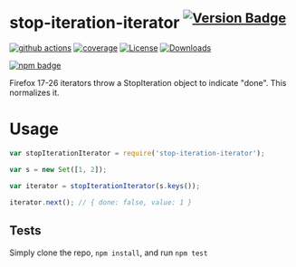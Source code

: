 # stop-iteration-iterator <sup>[![Version Badge][npm-version-svg]][package-url]</sup>

[![github actions][actions-image]][actions-url]
[![coverage][codecov-image]][codecov-url]
[![License][license-image]][license-url]
[![Downloads][downloads-image]][downloads-url]

[![npm badge][npm-badge-png]][package-url]

Firefox 17-26 iterators throw a StopIteration object to indicate "done". This normalizes it.

# Usage

```js
var stopIterationIterator = require('stop-iteration-iterator');

var s = new Set([1, 2]);

var iterator = stopIterationIterator(s.keys());

iterator.next(); // { done: false, value: 1 }
```

## Tests

Simply clone the repo, `npm install`, and run `npm test`

[package-url]: https://npmjs.org/package/stop-iteration-iterator
[npm-version-svg]: https://versionbadg.es/ljharb/stop-iteration-iterator.svg
[npm-badge-png]: https://nodei.co/npm/stop-iteration-iterator.png?downloads=true&stars=true
[license-image]: https://img.shields.io/npm/l/stop-iteration-iterator.svg
[license-url]: LICENSE
[downloads-image]: https://img.shields.io/npm/dm/stop-iteration-iterator.svg
[downloads-url]: https://npm-stat.com/charts.html?package=stop-iteration-iterator
[codecov-image]: https://codecov.io/gh/ljharb/stop-iteration-iterator/branch/main/graphs/badge.svg
[codecov-url]: https://app.codecov.io/gh/ljharb/stop-iteration-iterator/
[actions-image]: https://img.shields.io/endpoint?url=https://github-actions-badge-u3jn4tfpocch.runkit.sh/ljharb/stop-iteration-iterator
[actions-url]: https://github.com/ljharb/stop-iteration-iterator/actions
